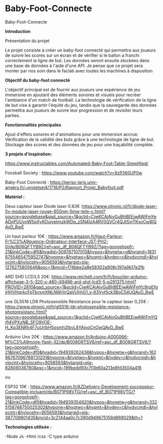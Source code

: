 # Baby-Foot-Connecte


Baby-Foot-Connecte

**Introduction**

Présentation du projet

Le projet consiste à créer un baby-foot connecté qui permettra aux joueurs de suivre les scores sur un écran et de vérifier si le ballon a franchi correctement la ligne de but. Les données seront ensuite stockées dans une base de données à l'aide d'une API.
Je pense que ce projet sera monter par nos soin dans le faclab avec toutes les machines à disposition 

**Objectif du baby-foot connecté**

L'objectif principal est de fournir aux joueurs une expérience de jeu immersive en ajoutant des éléments sonores et visuels pour recréer l'ambiance d'un match de football. La technologie de vérification de la ligne de but vise à garantir l'équité du jeu, tandis que la sauvegarde des données permettra aux joueurs de suivre leur progression et de revisiter leurs parties.

**Fonctionnalités principales**

Ajout d'effets sonores et d'animations pour une immersion accrue.
Vérification de la validité des buts grâce à une technologie de ligne de but.
Stockage des scores et des données de jeu pour une traçabilité complète.

**3 projets d'inspiration:**

https://www.instructables.com/Automated-Baby-Foot-Table-Simplified/

Foosball Society : https://www.youtube.com/watch?v=9zfI360UP0w

Baby-Foot Connecté : https://perso-laris.univ-angers.fr/~projetsei4/1718/P2/Rapport_Projet_Babyfoot.pdf

**Matériel :**

Deux capteur laser Diode laser 0.83€ :https://www.otronic.nl/fr/diode-laser-5v-module-laser-rouge-650nm-5mw-tete-c.html?source=googlebase&gad_source=1&gclid=CjwKCAiAivGuBhBEEiwAWiFmYeADnPUUynW5qXyKOuiyetmzkWDq_zSN4IzA4RV0QVCr4QJtSxjTKxoCw8IQAvD_BwE

Un haut parleur 10€ : https://www.amazon.fr/Haut-Parleur-Fr%C3%A9quence-Ordinateur-Interface-JST-PH2-0/dp/B08QFTYB9Z/ref=asc_df_B08QFTYB9Z/?tag=googshopfr-21&linkCode=df0&hvadid=509787107013&hvpos=&hvnetw=g&hvrand=18318755465475952747&hvpone=&hvptwo=&hvqmt=&hvdev=c&hvdvcmdl=&hvlocint=&hvlocphy=9056593&hvtargid=pla-1276275805646&psc=1&mcid=f74bbe2a8e58302a908c197a9b17e2fb

ARD SHD LCD3,5 20€: https://www.reichelt.com/fr/fr/bouclier-arduino-affichage-3-5-320-x-480-ili9486-ard-shd-lcd3-5-p291375.html?PROVID=2810&gad_source=1&gclid=CjwKCAiAivGuBhBEEiwAWiFmYc9rpEfgjHHVHqrkcFpTbrxmXNLNWrIirQaVUhhG1_v-63Vyt5ck3BoC54UQAvD_BwE

une GL5516 LDR Photosensible Résistance pour le capteur laser 0,25€ : https://www.otronic.nl/fr/gl5516-ldr-photosensible-resistance-photoresistanc.html?source=googlebase&gad_source=1&gclid=CjwKCAiAivGuBhBEEiwAWiFmYQifl4VPXzNB_SFO9VOE-H_Kp3ENRh4F7uUrIbH5osmh2IbvL8YAjxoCnOwQAvD_BwE

Arduino Uno 20€ : https://www.amazon.fr/Arduino-A000066-M%C3%A9moire-flash-32/dp/B008GRTSV6/ref=asc_df_B008GRTSV6/?tag=googshopfr-21&linkCode=df0&hvadid=194939262438&hvpos=&hvnetw=g&hvrand=16296767096769731201&hvpone=&hvptwo=&hvqmt=&hvdev=c&hvdvcmdl=&hvlocint=&hvlocphy=9056593&hvtargid=pla-82806036780&psc=1&mcid=199bedd93c7f3b60a213e8fd3504a416

ou

ESP32 10€ : https://www.amazon.fr/AZDelivery-Development-successeur-Compatible-incluant/dp/B071P98VTG/ref=asc_df_B071P98VTG/?tag=googshopfr-21&linkCode=df0&hvadid=194939354820&hvpos=&hvnetw=g&hvrand=3325158748750025302&hvpone=&hvptwo=&hvqmt=&hvdev=c&hvdvcmdl=&hvlocint=&hvlocphy=9056593&hvtargid=pla-367709801435&mcid=3c2144aa0c7c390d949675158d869029&th=1

**Technologies utilisée :** 

-Node Js 
-Html /css 
-C type arduino 




